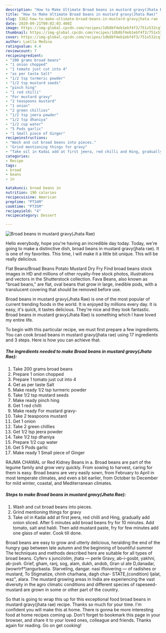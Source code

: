 ```yaml
---
description: "How to Make Ultimate Broad beans in mustard gravy(Jhata Rae)"
title: "How to Make Ultimate Broad beans in mustard gravy(Jhata Rae)"
slug: 5362-how-to-make-ultimate-broad-beans-in-mustard-gravyjhata-rae
date: 2020-09-21T00:02:03.400Z
image: https://img-global.cpcdn.com/recipes/1db8bf4eb1ebf4f3/751x532cq70/broad-beans-in-mustard-gravyjhata-rae-recipe-main-photo.jpg
thumbnail: https://img-global.cpcdn.com/recipes/1db8bf4eb1ebf4f3/751x532cq70/broad-beans-in-mustard-gravyjhata-rae-recipe-main-photo.jpg
cover: https://img-global.cpcdn.com/recipes/1db8bf4eb1ebf4f3/751x532cq70/broad-beans-in-mustard-gravyjhata-rae-recipe-main-photo.jpg
author: Luella Medina
ratingvalue: 4.4
reviewcount: 7
recipeingredient:
- "200 grams broad beans"
- "1 onion chopped"
- "1 tomato just cut into 4"
- "as per taste Salt"
- "1/2 tsp turmeric powder"
- "1/2 tsp mustard seeds"
- "pinch hing"
- "1 red chilli"
- "For mustard gravy"
- "2 teaspoons mustard"
- "1 onion"
- "2 green chillies"
- "1/2 tsp jeera powder"
- "1/2 tsp dhaniya"
- "1/2 cup water"
- "5 Pods garlic"
- "1 Small piece of Ginger"
recipeinstructions:
- "Wash and cut broad beans into pieces."
- "Grind mentioning things for gravy"
- "Take oil in Kadai add at first jeera, red chilli and Hing, gradually add onion sliced. After 5 minutes add broad beans fry for 10 minutes. Add tomato, salt and haldi. Then add mustard paste, fry for few minutes add one glass of water. Cook till done."
categories:
- Recipe
tags:
- broad
- beans
- in

katakunci: broad beans in 
nutrition: 190 calories
recipecuisine: American
preptime: "PT34M"
cooktime: "PT35M"
recipeyield: "4"
recipecategory: Dessert

---
```



![Broad beans in mustard gravy(Jhata Rae)](https://img-global.cpcdn.com/recipes/1db8bf4eb1ebf4f3/751x532cq70/broad-beans-in-mustard-gravyjhata-rae-recipe-main-photo.jpg)

Hello everybody, hope you're having an incredible day today. Today, we're going to make a distinctive dish, broad beans in mustard gravy(jhata rae). It is one of my favorites. This time, I will make it a little bit unique. This will be really delicious.

Flat Beans/Broad Beans Potato Mustard Dry Fry Find broad beans stock images in HD and millions of other royalty-free stock photos, illustrations and vectors in the Shutterstock collection. Fava Beans, also known as &#34;broad beans,&#34; are flat, oval beans that grow in large, inedible pods, with a translucent covering that should be removed before use.

Broad beans in mustard gravy(Jhata Rae) is one of the most popular of current trending foods in the world. It is enjoyed by millions every day. It is easy, it's quick, it tastes delicious. They're nice and they look fantastic. Broad beans in mustard gravy(Jhata Rae) is something which I have loved my entire life.


To begin with this particular recipe, we must first prepare a few ingredients. You can cook broad beans in mustard gravy(jhata rae) using 17 ingredients and 3 steps. Here is how you can achieve that.

<!--inarticleads1-->

##### The ingredients needed to make Broad beans in mustard gravy(Jhata Rae):

1. Take 200 grams broad beans
1. Prepare 1 onion chopped
1. Prepare 1 tomato just cut into 4
1. Get as per taste Salt
1. Make ready 1/2 tsp turmeric powder
1. Take 1/2 tsp mustard seeds
1. Make ready pinch hing
1. Get 1 red chilli
1. Make ready For mustard gravy-
1. Take 2 teaspoons mustard
1. Get 1 onion
1. Take 2 green chillies
1. Get 1/2 tsp jeera powder
1. Take 1/2 tsp dhaniya
1. Prepare 1/2 cup water
1. Get 5 Pods garlic
1. Make ready 1 Small piece of Ginger


RAJMA CHAWAL or Red Kidney Beans in a. Broad beans are part of the legume family and grow very quickly. From sowing to harvest, caring for them is easy. Broad beans are very easily sown, from February to April in most temperate climates, and even a bit earlier, from October to December for mild winter, coastal, and Mediterranean climates. 

<!--inarticleads2-->

##### Steps to make Broad beans in mustard gravy(Jhata Rae):

1. Wash and cut broad beans into pieces.
1. Grind mentioning things for gravy
1. Take oil in Kadai add at first jeera, red chilli and Hing, gradually add onion sliced. After 5 minutes add broad beans fry for 10 minutes. Add tomato, salt and haldi. Then add mustard paste, fry for few minutes add one glass of water. Cook till done.


Broad beans are easy to grow and utterly delicious, heralding the end of the hungry gap between late autumn and the beginning of bountiful summer The techniques and methods described here are suitable for all types of broad beans. Cyferv s junci/olim, jhata — perle Gravy, ab-i-gosbt, yakhni, ab-josh. Grief, gham, ranj, sog, alam, dukh, andob, Gran ul ate D,danadar,(wowrtrf*)angurbasta. Starveling, dangar. nasi ifloivering — of radishes or mustard, To Stigmatize, chinh charhana, dagh char- STATE,{condition) Ijalat, waz&#34;, alara. The mustard growing areas in India are experiencing the vast diversity in the agro climatic conditions and different species of rapeseed-mustard are grown in some or other part of the country. 

So that is going to wrap this up for this exceptional food broad beans in mustard gravy(jhata rae) recipe. Thanks so much for your time. I'm confident you will make this at home. There is gonna be more interesting food at home recipes coming up. Don't forget to bookmark this page in your browser, and share it to your loved ones, colleague and friends. Thanks again for reading. Go on get cooking!
